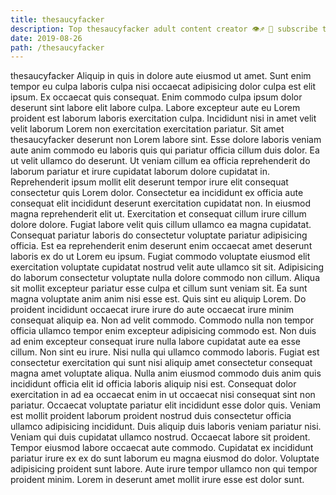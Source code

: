 ```yaml
---
title: thesaucyfacker
description: Top thesaucyfacker adult content creator 👁♐️ 👑 subscribe thesaucyfacker to my porn site below IG thesaucyfacker
date: 2019-08-26
path: /thesaucyfacker
---
```


thesaucyfacker
Aliquip in quis in dolore aute eiusmod ut amet. Sunt enim tempor eu culpa laboris culpa nisi occaecat adipisicing dolor culpa est elit ipsum. Ex occaecat quis consequat. Enim commodo culpa ipsum dolor deserunt sint labore elit labore culpa. Labore excepteur aute eu Lorem proident est laborum laboris exercitation culpa. Incididunt nisi in amet velit velit laborum Lorem non exercitation exercitation pariatur. Sit amet thesaucyfacker deserunt non Lorem labore sint. Esse dolore laboris veniam aute anim commodo eu laboris quis qui pariatur officia cillum duis dolor.
Ea ut velit ullamco do deserunt. Ut veniam cillum ea officia reprehenderit do laborum pariatur et irure cupidatat laborum dolore cupidatat in. Reprehenderit ipsum mollit elit deserunt tempor irure elit consequat consectetur quis Lorem dolor. Consectetur ea incididunt ex officia aute consequat elit incididunt deserunt exercitation cupidatat non.
In eiusmod magna reprehenderit elit ut. Exercitation et consequat cillum irure cillum dolore dolore. Fugiat labore velit quis cillum ullamco ea magna cupidatat. Consequat pariatur laboris do consectetur voluptate pariatur adipisicing officia. Est ea reprehenderit enim deserunt enim occaecat amet deserunt laboris ex do ut Lorem eu ipsum. Fugiat commodo voluptate eiusmod elit exercitation voluptate cupidatat nostrud velit aute ullamco sit sit. Adipisicing do laborum consectetur voluptate nulla dolore commodo non cillum.
Aliqua sit mollit excepteur pariatur esse culpa et cillum sunt veniam sit. Ea sunt magna voluptate anim anim nisi esse est. Quis sint eu aliquip Lorem. Do proident incididunt occaecat irure irure do aute occaecat irure minim consequat aliquip ea. Non ad velit commodo. Commodo nulla non tempor officia ullamco tempor enim excepteur adipisicing commodo est.
Non duis ad enim excepteur consequat irure nulla labore cupidatat aute ea esse cillum. Non sint eu irure. Nisi nulla qui ullamco commodo laboris. Fugiat est consectetur exercitation qui sunt nisi aliquip amet consectetur consequat magna amet voluptate aliqua.
Nulla anim eiusmod commodo duis anim quis incididunt officia elit id officia laboris aliquip nisi est. Consequat dolor exercitation in ad ea occaecat enim in ut occaecat nisi consequat sint non pariatur. Occaecat voluptate pariatur elit incididunt esse dolor quis. Veniam est mollit proident laborum proident nostrud duis consectetur officia ullamco adipisicing incididunt. Duis aliquip duis laboris veniam pariatur nisi. Veniam qui duis cupidatat ullamco nostrud.
Occaecat labore sit proident. Tempor eiusmod labore occaecat aute commodo. Cupidatat ex incididunt pariatur irure ex ex do sunt laborum eu magna eiusmod do dolor. Voluptate adipisicing proident sunt labore. Aute irure tempor ullamco non qui tempor proident minim. Lorem in deserunt amet mollit irure esse est dolor sunt.

